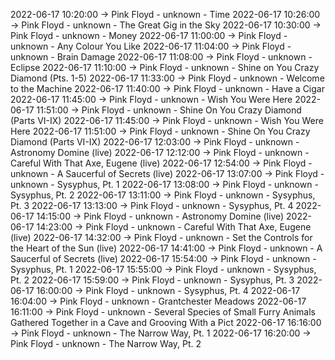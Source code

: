 2022-06-17 10:20:00 -> Pink Floyd - unknown - Time
2022-06-17 10:26:00 -> Pink Floyd - unknown - The Great Gig in the Sky
2022-06-17 10:30:00 -> Pink Floyd - unknown - Money
2022-06-17 11:00:00 -> Pink Floyd - unknown - Any Colour You Like
2022-06-17 11:04:00 -> Pink Floyd - unknown - Brain Damage
2022-06-17 11:08:00 -> Pink Floyd - unknown - Eclipse
2022-06-17 11:10:00 -> Pink Floyd - unknown - Shine on You Crazy Diamond (Pts. 1-5)
2022-06-17 11:33:00 -> Pink Floyd - unknown - Welcome to the Machine
2022-06-17 11:40:00 -> Pink Floyd - unknown - Have a Cigar
2022-06-17 11:45:00 -> Pink Floyd - unknown - Wish You Were Here
2022-06-17 11:51:00 -> Pink Floyd - unknown - Shine On You Crazy Diamond (Parts VI-IX)
2022-06-17 11:45:00 -> Pink Floyd - unknown - Wish You Were Here
2022-06-17 11:51:00 -> Pink Floyd - unknown - Shine On You Crazy Diamond (Parts VI-IX)
2022-06-17 12:03:00 -> Pink Floyd - unknown - Astronomy Domine (live)
2022-06-17 12:12:00 -> Pink Floyd - unknown - Careful With That Axe, Eugene (live)
2022-06-17 12:54:00 -> Pink Floyd - unknown - A Saucerful of Secrets (live)
2022-06-17 13:07:00 -> Pink Floyd - unknown - Sysyphus, Pt. 1
2022-06-17 13:08:00 -> Pink Floyd - unknown - Sysyphus, Pt. 2
2022-06-17 13:11:00 -> Pink Floyd - unknown - Sysyphus, Pt. 3
2022-06-17 13:13:00 -> Pink Floyd - unknown - Sysyphus, Pt. 4
2022-06-17 14:15:00 -> Pink Floyd - unknown - Astronomy Domine (live)
2022-06-17 14:23:00 -> Pink Floyd - unknown - Careful With That Axe, Eugene (live)
2022-06-17 14:32:00 -> Pink Floyd - unknown - Set the Controls for the Heart of the Sun (live)
2022-06-17 14:41:00 -> Pink Floyd - unknown - A Saucerful of Secrets (live)
2022-06-17 15:54:00 -> Pink Floyd - unknown - Sysyphus, Pt. 1
2022-06-17 15:55:00 -> Pink Floyd - unknown - Sysyphus, Pt. 2
2022-06-17 15:59:00 -> Pink Floyd - unknown - Sysyphus, Pt. 3
2022-06-17 16:00:00 -> Pink Floyd - unknown - Sysyphus, Pt. 4
2022-06-17 16:04:00 -> Pink Floyd - unknown - Grantchester Meadows
2022-06-17 16:11:00 -> Pink Floyd - unknown - Several Species of Small Furry Animals Gathered Together in a Cave and Grooving With a Pict
2022-06-17 16:16:00 -> Pink Floyd - unknown - The Narrow Way, Pt. 1
2022-06-17 16:20:00 -> Pink Floyd - unknown - The Narrow Way, Pt. 2
